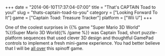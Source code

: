 +++
date = "2014-06-10T17:37:04-07:00"
title = "That's CAPTAIN Toad to you!"
slug = "thats-captain-toad-to-you"
category = ["Looking Forward To It"]
game = ["Captain Toad: Treasure Tracker"]
platform = ["Wii U"]
+++

One of the coolest surprises in {{% game "Super Mario 3D World" %}}Super Mario 3D World{{% /game %}} was Captain Toad, short puzzle-platform sequences that used clever 3D design and thoughtful GamePad controls to implement a fresh mini-game experience.  You had better believe that I will be <a href="http://www.vg247.com/2014/06/10/captain-toad-treasure-tracker-out-holiday-2014/">all over</a> this spinoff game.